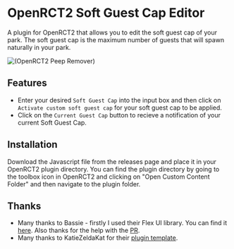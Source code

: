# OpenRCT2 Soft Guest Cap Editor

A plugin for OpenRCT2 that allows you to edit the soft guest cap of your park. The soft guest cap is the maximum number of guests that will spawn naturally in your park.

![(OpenRCT2 Peep Remover)](https://raw.githubusercontent.com/Harry-Hopkinson/openrct2-soft-guest-cap-editor/main/image.png)

## Features

- Enter your desired `Soft Guest Cap` into the input box and then click on `Activate custom soft guest cap` for your soft guest cap to be applied.
- Click on the `Current Guest Cap` button to recieve a notification of your current Soft Guest Cap.

## Installation

Download the Javascript file from the releases page and place it in your OpenRCT2 plugin directory. You can find the plugin directory by going to the toolbox icon in OpenRCT2 and clicking on "Open Custom Content Folder" and then navigate to the plugin folder.

## Thanks

- Many thanks to Bassie - firstly I used their Flex UI library. You can find it [here](https://github.com/Basssiiie/OpenRCT2-FlexUI). Also thanks for the help with the [PR](https://github.com/OpenRCT2/OpenRCT2/pull/21521).
- Many thanks to KatieZeldaKat for their [plugin template](https://github.com/KatieZeldaKat/openrct2-typescript-plugin-template).
